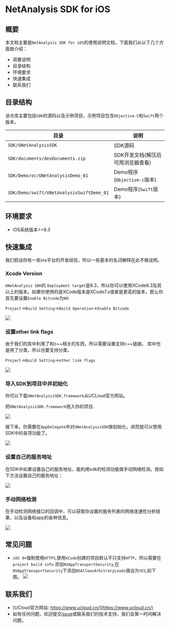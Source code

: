 # NetAnalysis SDK for iOS


## 概要

本文档主要是`NetAnalysis SDK for iOS`的使用说明文档，下面我们从以下几个方面做介绍： 

* 简要说明
* 目录结构
* 环境要求
* 快速集成
* 联系我们

## 目录结构

该仓库主要包括`SDK`的源码以及示例项目，示例项目包含`Objective-C`和`Swift`两个版本。 

目录  | 说明
------------- | -------------
`SDK/UNetAnalysisSDK` | SDK源码
`SDK/documents/devDocuments.zip` | SDK开发文档(解压后可用浏览器查看)
`SDK/Demo/oc/UNetAnalysisDemo_01` | Demo程序(`Objective-c`版本)
`SDK/Demo/swift/UNetAnalysisSwiftDemo_01` | Demo程序(`Swift`版本)

## 环境要求

* iOS系统版本>=8.3

## 快速集成

我们假设你有一些ios平台的开发经验，所以一些基本的名词解释在此不做说明。 

### Xcode Version

`UNetAnalysis SDK`的 `Deployment target`是8.3，所以你可以使用XCode6.3及其以上的版本。如果你使用的是XCode版本是XCode7.x或者是更高的版本，那么你首先要设置`Enable Bitcode`为`NO`: 

`Project`->`Build Setting`->`Build Operation`->`Enable Bitcode`

![](https://ws2.sinaimg.cn/large/006tNbRwgy1fwj45s1t65j30n207s0ts.jpg)

### 设置other link flags

由于我们的库中利用了和c++相关的东西，所以需要设置支持c++链接。 库中也是用了分类，所以也要支持分类。

`Project`->`Build Setting`->`other link flags`

![](https://ws1.sinaimg.cn/large/006tNbRwly1fwpaep7ndoj30wn0biwfr.jpg)


### 导入SDK到项目中并初始化

你可以下载`UNetAnalysisSDK.framework`从UCLoud官方网站。 

把`UNetAnalysisSDK.framework`拖入你的项目. 

![](https://ws2.sinaimg.cn/large/006tNbRwgy1fwj49vo9gij30s90cigod.jpg)


接下来，你需要在`AppDelegate`中对`UNetAnalysisSDK`做初始化，进而就可以使用SDK中的各项功能了。 

![](https://ws3.sinaimg.cn/large/006tNbRwgy1fwj4c0l824j30v30h5wiz.jpg)

### 设置自己的服务地址

在SDK中如果设置自己的服务地址，能利用sdk的检测功能做手动网络检测。按如下方法设置自己的服务地址：

![](https://ws4.sinaimg.cn/large/006tNbRwgy1fwj4faujz9j30vc0ih0ym.jpg)

### 手动网络检测

在手动检测网络接口的回调中，可以获取你设置的服务列表的网络连通性分析结果，以及设备和app的各种信息。

![](https://ws2.sinaimg.cn/large/006tNbRwgy1fwj4heolpyj30mq05074p.jpg)


## 常见问题

* `iOS 9+`强制使用`HTTPS`,使用`XCode`创建的项目默认不只支持`HTTP`，所以需要在`project build info` 添加`NSAppTransportSecurity`,在`NSAppTransportSecurity`下添加`NSAllowsArbitraryLoads`值设为`YES`,如下图。 
	![](https://raw.githubusercontent.com/ufilesdk-dev/ufile-ios-sdk/master/documents/resources/readme_02.png)

## 联系我们

* [UCloud官方网站: https://www.ucloud.cn/](https://www.ucloud.cn/)
*  如有任何问题，欢迎提交[issue](https://github.com/ucloud/netanalysis-sdk-ios/issues)或联系我们的技术支持，我们会第一时间解决问题。


